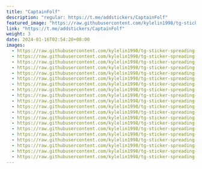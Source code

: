 ```yaml
---
title: "CaptainFolf"
description: "regular: https://t.me/addstickers/CaptainFolf"
featured_image: "https://raw.githubusercontent.com/kylelin1998/tg-sticker-spreading-worldwide-images/main/img/12cd68ca-a3bb-401c-91f5-b829ecac9c90.jpg"
link: "https://t.me/addstickers/CaptainFolf"
weight: 3
date: 2024-01-16T02:54:20+08:00
images:
  - https://raw.githubusercontent.com/kylelin1998/tg-sticker-spreading-worldwide-images/main/img/12cd68ca-a3bb-401c-91f5-b829ecac9c90.jpg
  - https://raw.githubusercontent.com/kylelin1998/tg-sticker-spreading-worldwide-images/main/img/d30a8c77-3859-429d-9dea-863185062bbf.jpg
  - https://raw.githubusercontent.com/kylelin1998/tg-sticker-spreading-worldwide-images/main/img/c6b24a80-fdb2-4b6d-b49b-978ba4a07100.jpg
  - https://raw.githubusercontent.com/kylelin1998/tg-sticker-spreading-worldwide-images/main/img/67982578-9196-488d-ba39-6fc63c24eb70.jpg
  - https://raw.githubusercontent.com/kylelin1998/tg-sticker-spreading-worldwide-images/main/img/a400d3a1-f085-4bc9-a9ac-b1bd1610a05a.jpg
  - https://raw.githubusercontent.com/kylelin1998/tg-sticker-spreading-worldwide-images/main/img/354c4372-8cdd-4db2-aa39-1a273ad9ad1e.jpg
  - https://raw.githubusercontent.com/kylelin1998/tg-sticker-spreading-worldwide-images/main/img/2c1a13eb-9c94-4100-9ce8-eca1b899447b.jpg
  - https://raw.githubusercontent.com/kylelin1998/tg-sticker-spreading-worldwide-images/main/img/6001dee3-2fe7-471c-add4-5b6b36fa3c44.jpg
  - https://raw.githubusercontent.com/kylelin1998/tg-sticker-spreading-worldwide-images/main/img/4ae6bb6e-3bb0-4ddc-8b47-d0a9bf66f692.jpg
  - https://raw.githubusercontent.com/kylelin1998/tg-sticker-spreading-worldwide-images/main/img/6fcb9390-d43f-4b20-9896-89b3a57a8f1b.jpg
  - https://raw.githubusercontent.com/kylelin1998/tg-sticker-spreading-worldwide-images/main/img/f7ad384c-64e1-41cf-a27f-77a9489f2901.jpg
  - https://raw.githubusercontent.com/kylelin1998/tg-sticker-spreading-worldwide-images/main/img/2a26b5d5-3629-4e61-936e-ccedae4411a2.jpg
  - https://raw.githubusercontent.com/kylelin1998/tg-sticker-spreading-worldwide-images/main/img/f90e96ef-a3c3-4ac7-9a81-273b876b30cc.jpg
  - https://raw.githubusercontent.com/kylelin1998/tg-sticker-spreading-worldwide-images/main/img/ca71a1a7-947d-4511-8f18-60fad091fca5.jpg
  - https://raw.githubusercontent.com/kylelin1998/tg-sticker-spreading-worldwide-images/main/img/163024ca-4ca0-424c-9060-b09587331ff7.jpg
  - https://raw.githubusercontent.com/kylelin1998/tg-sticker-spreading-worldwide-images/main/img/fb227c7c-db16-41ad-99d0-12b5f50dd2f4.jpg
  - https://raw.githubusercontent.com/kylelin1998/tg-sticker-spreading-worldwide-images/main/img/8d70a1ac-baa3-46d5-a775-61937b425c95.jpg
  - https://raw.githubusercontent.com/kylelin1998/tg-sticker-spreading-worldwide-images/main/img/ef729d26-e90f-4cd5-b9cf-ee4baceaac27.jpg
  - https://raw.githubusercontent.com/kylelin1998/tg-sticker-spreading-worldwide-images/main/img/736707b3-45a4-44dd-87c7-a2093634f5c4.jpg
  - https://raw.githubusercontent.com/kylelin1998/tg-sticker-spreading-worldwide-images/main/img/315b85e2-3bc6-4037-929b-6d5d8d4f116f.jpg
---
```

